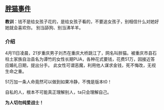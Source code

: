 ## [胖猫事件](#)
**教训**：钱不是给女孩子花的，是给女孩子看的，不要追女孩子，别相信什么对她好她就会喜欢你。 别当舔狗、别当沸羊羊。

### 介绍
4月11日凌晨，21岁重庆男子刘杰在重庆大桥跳江了，网名叫胖猫。被重庆市县石柱土家族自治县名为谭竹的女性长期PUA，各种花式要钱，花费51万，因接近答应婚礼日期，提出分手。
此女性可谓恶魔，利用他人谋求金钱，死不悔改，无视生命之重。

51万加一条人命竟然可以做到如果冷静，不愧是版本t0！

自私的人，根本不可能真正理解别人，ta只会理解自己。

**为人切勿纯爱战士！**
